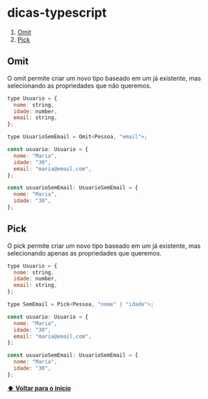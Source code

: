 # dicas-typescript

1.  [Omit](#omit)
1.  [Pick](#pick)

## **Omit**

O omit permite criar um novo tipo baseado em um já existente, mas selecionando as propriedades que não queremos.

```javascript
type Usuario = {
  nome: string,
  idade: number,
  email: string,
};

type UsuarioSemEmail = Omit<Pessoa, "email">;

const usuario: Usuario = {
  nome: "Maria",
  idade: "30",
  email: "maria@email.com",
};

const usuarioSemEmail: UsuarioSemEmail = {
  nome: "Maria",
  idade: "30",
};
```

## **Pick**

O pick permite criar um novo tipo baseado em um já existente, mas selecionando apenas as propriedades que queremos.

```javascript
type Usuario = {
  nome: string,
  idade: number,
  email: string,
};

type SemEmail = Pick<Pessoa, "nome" | "idade">;

const usuario: Usuario = {
  nome: "Maria",
  idade: "30",
  email: "maria@email.com",
};

const usuarioSemEmail: UsuarioSemEmail = {
  nome: "Maria",
  idade: "30",
};
```

**[⬆ Voltar para o início](#dicas-typescript)**
